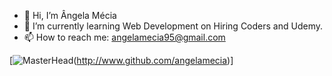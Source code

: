 - 👋 Hi, I’m Ângela Mécia
- 🌱 I’m currently learning Web Development on Hiring Coders and Udemy.
- 📫 How to reach me: angelamecia95@gmail.com

<!---
angelamecia/angelamecia is a ✨ special ✨ repository because its `README.md` (this file) appears on your GitHub profile.
You can click the Preview link to take a look at your changes.
--->

[![MasterHead](https://www.pexels.com/photo/photo-of-supernova-in-galaxy-3805983/)(http://www.github.com/angelamecia)]

